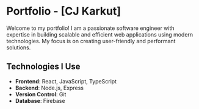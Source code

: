 # Portfolio - [CJ Karkut]

Welcome to my portfolio! I am a passionate software engineer with expertise in building scalable and efficient web applications using modern technologies. My focus is on creating user-friendly and performant solutions.

## Technologies I Use

- **Frontend**: React, JavaScript, TypeScript
- **Backend**: Node.js, Express
- **Version Control**: Git
- **Database**: Firebase